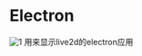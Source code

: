 # Electron
![1](https://user-images.githubusercontent.com/95969192/197972833-383e267f-a6c7-4c68-b5cf-3591755e2d7f.png)
用来显示live2d的electron应用
